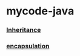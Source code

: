 # mycode-java
### [Inheritance](https://github.com/readingtim1121/mycode-java/wiki/inheritance)
### [encapsulation]()
